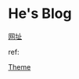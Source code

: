 # He's Blog

[网址](https://hewang234.github.io/HeBlog/)


ref:

[Theme](https://github.com/cotes2020/jekyll-theme-chirpy)
